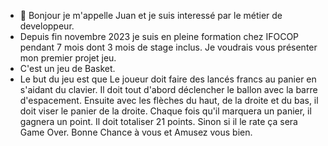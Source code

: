 - 👋 Bonjour je m'appelle Juan et je suis interessé par le métier de developpeur.
- Depuis fin novembre 2023 je suis en pleine formation chez IFOCOP pendant 7 mois dont 3 mois de stage inclus. Je voudrais vous présenter mon premier projet jeu.
- C'est un jeu de Basket.
- Le but du jeu est que Le joueur doit faire des lancés francs au panier en s'aidant du clavier.
Il doit tout d'abord déclencher le ballon avec la barre d'espacement.
Ensuite avec les flèches du haut, de la droite et du bas, il doit viser le panier de la droite.
Chaque fois qu'il marquera un panier, il gagnera un point. Il doit totaliser 21 points. Sinon si il le rate ça sera Game Over.
Bonne Chance à vous et Amusez vous bien.


<!---
Juanito76debug/Juanito76debug is a ✨ special ✨ repository because its `README.md` (this file) appears on your GitHub profile.
You can click the Preview link to take a look at your changes.
--->
